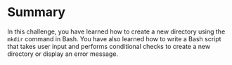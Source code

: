 # Summary

In this challenge, you have learned how to create a new directory using the `mkdir` command in Bash. You have also learned how to write a Bash script that takes user input and performs conditional checks to create a new directory or display an error message.
